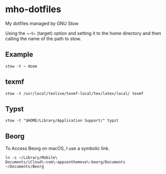 # mho-dotfiles
My dotfiles managed by GNU Stow

Using the ~-t~ (target) option and setting it to the home directory and
then calling the name of the path to stow.

## Example
```shell
stow -t ~ doom
```
## texmf

```shell
stow -t /usr/local/texlive/texmf-local/tex/latex/local/ texmf 
```

## Typst

```shell
stow -t "$HOME/Library/Application Support/" typst
```

## Beorg 
To Access Beorg on macOS, I use a symbolic link.
```shell
ln -s ~/Library/Mobile\ Documents/iCloud\~com\~appsonthemove\~beorg/Documents ~/Documents/Beorg 
```
